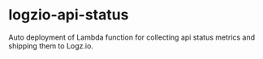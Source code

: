 # logzio-api-status
Auto deployment of Lambda function for collecting api status metrics and shipping them to Logz.io.
